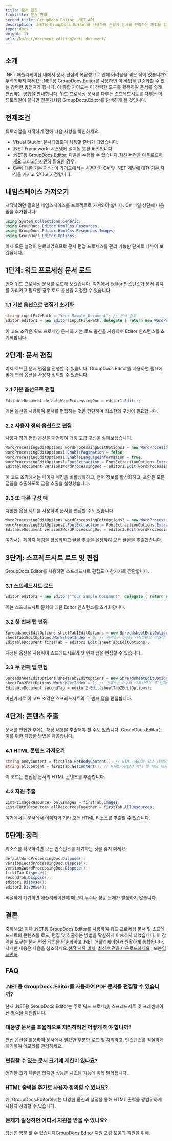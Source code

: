 ```yaml
---
title: 문서 편집
linktitle: 문서 편집
second_title: GroupDocs.Editor .NET API
description: .NET용 GroupDocs.Editor를 사용하여 손쉽게 문서를 편집하는 방법을 알아보세요. 워드 프로세싱 및 스프레드시트 파일에 대한 단계별 가이드입니다.
type: docs
weight: 11
url: /ko/net/document-editing/edit-document/
---
```

## 소개
.NET 애플리케이션 내에서 문서 편집의 복잡성으로 인해 어려움을 겪은 적이 있습니까? 두려워하지 마세요! .NET용 GroupDocs.Editor를 사용하면 이 작업을 단순화할 수 있는 강력한 동맹자가 됩니다. 이 종합 가이드는 이 강력한 도구를 활용하여 문서를 쉽게 편집하는 방법을 안내합니다. 워드 프로세싱 문서를 다루든 스프레드시트를 다루든 이 튜토리얼이 끝나면 전문가처럼 GroupDocs.Editor를 탐색하게 될 것입니다.
## 전제조건
튜토리얼을 시작하기 전에 다음 사항을 확인하세요.
- Visual Studio: 설치되었으며 사용할 준비가 되었습니다.
- .NET Framework: 시스템에 설치된 호환 버전입니다.
-  .NET용 GroupDocs.Editor: 다음을 수행할 수 있습니다.[최신 버전을 다운로드하세요](https://releases.groupdocs.com/editor/net/) 그리고[임시면허](https://purchase.groupdocs.com/temporary-license/) 필요한 경우.
- C#에 대한 기본 지식: 이 가이드에서는 사용자가 C# 및 .NET 개발에 대한 기본 지식을 가지고 있다고 가정합니다.
## 네임스페이스 가져오기
시작하려면 필요한 네임스페이스를 프로젝트로 가져와야 합니다. C# 파일 상단에 다음 줄을 추가합니다.
```csharp
using System.Collections.Generic;
using GroupDocs.Editor.HtmlCss.Resources;
using GroupDocs.Editor.HtmlCss.Resources.Images;
using GroupDocs.Editor.Options;
```
이제 모든 설정이 완료되었으므로 문서 편집 프로세스를 관리 가능한 단계로 나누어 보겠습니다.
## 1단계: 워드 프로세싱 문서 로드
먼저 워드 프로세싱 문서를 로드해 보겠습니다. 여기에서 Editor 인스턴스가 문서 위치를 가리키고 필요한 경우 로드 옵션을 지정할 수 있습니다.
### 1.1 기본 옵션으로 편집기 초기화
```csharp
string inputFilePath = "Your Sample Document"; // 문서 경로
Editor editor1 = new Editor(inputFilePath, delegate { return new WordProcessingLoadOptions(); });
```
이 코드 조각은 워드 프로세싱 문서의 기본 로드 옵션을 사용하여 Editor 인스턴스를 초기화합니다.
## 2단계: 문서 편집
이제 로드된 문서 편집을 진행할 수 있습니다. GroupDocs.Editor를 사용하면 필요에 맞게 편집 옵션을 사용자 정의할 수 있습니다.
### 2.1 기본 옵션으로 편집
```csharp
EditableDocument defaultWordProcessingDoc = editor1.Edit();
```
기본 옵션을 사용하여 문서를 편집하는 것은 간단하며 최소한의 구성이 필요합니다.
### 2.2 사용자 정의 옵션으로 편집
사용자 정의 편집 옵션을 지정하여 더욱 고급 구성을 살펴보겠습니다.
```csharp
WordProcessingEditOptions wordProcessingEditOptions1 = new WordProcessingEditOptions();
wordProcessingEditOptions1.EnablePagination = false;
wordProcessingEditOptions1.EnableLanguageInformation = true;
wordProcessingEditOptions1.FontExtraction = FontExtractionOptions.ExtractAllEmbedded;
EditableDocument version1WordProcessingDoc = editor1.Edit(wordProcessingEditOptions1);
```
이 코드 조각에서는 페이지 매김을 비활성화하고, 언어 정보를 활성화하고, 포함된 모든 글꼴을 추출하도록 글꼴 추출을 설정했습니다.
### 2.3 또 다른 구성 예
다양한 옵션 세트를 사용하여 문서를 편집할 수도 있습니다.
```csharp
WordProcessingEditOptions wordProcessingEditOptions2 = new WordProcessingEditOptions(true);
wordProcessingEditOptions2.FontExtraction = FontExtractionOptions.ExtractAll;
EditableDocument version2WordProcessingDoc = editor1.Edit(wordProcessingEditOptions2);
```
여기서는 페이지 매김을 활성화하고 글꼴 추출을 설정하여 모든 글꼴을 추출했습니다.
## 3단계: 스프레드시트 로드 및 편집
GroupDocs.Editor를 사용하면 스프레드시트 편집도 마찬가지로 간단합니다.
### 3.1 스프레드시트 로드
```csharp
Editor editor2 = new Editor("Your Sample Document", delegate { return new SpreadsheetLoadOptions(); });
```
이는 스프레드시트 문서에 대한 Editor 인스턴스를 초기화합니다.
### 3.2 첫 번째 탭 편집
```csharp
SpreadsheetEditOptions sheetTab1EditOptions = new SpreadsheetEditOptions();
sheetTab1EditOptions.WorksheetIndex = 0; // 인덱스는 0부터 시작하므로 이것이 첫 번째 탭입니다.
EditableDocument firstTab = editor2.Edit(sheetTab1EditOptions);
```
지정된 옵션을 사용하여 스프레드시트의 첫 번째 탭을 편집할 수 있습니다.
### 3.3 두 번째 탭 편집
```csharp
SpreadsheetEditOptions sheetTab2EditOptions = new SpreadsheetEditOptions();
sheetTab2EditOptions.WorksheetIndex = 1; // 인덱스는 0부터 시작하므로 두 번째 탭입니다.
EditableDocument secondTab = editor2.Edit(sheetTab2EditOptions);
```
마찬가지로 이 코드 조각은 스프레드시트의 두 번째 탭을 편집합니다.
## 4단계: 콘텐츠 추출
문서를 편집한 후에는 해당 내용을 추출해야 할 수도 있습니다. GroupDocs.Editor는 이를 위한 다양한 방법을 제공합니다.
### 4.1 HTML 콘텐츠 가져오기
```csharp
string bodyContent = firstTab.GetBodyContent(); // HTML->BODY 요소 내부의 HTML 마크업
string allContent = firstTab.GetContent(); // HTML->HEAD 헤더 및 해당 내용을 포함한 모든 문서의 전체 HTML 마크업
```
이 코드는 편집된 문서의 HTML 콘텐츠를 추출합니다.
### 4.2 자원 추출
```csharp
List<IImageResource> onlyImages = firstTab.Images;
List<IHtmlResource> allResourcesTogether = firstTab.AllResources;
```
여기에서는 문서에서 이미지와 기타 모든 HTML 리소스를 추출할 수 있습니다.
## 5단계: 정리
리소스를 확보하려면 모든 인스턴스를 폐기하는 것을 잊지 마세요.
```csharp
defaultWordProcessingDoc.Dispose();
version1WordProcessingDoc.Dispose();
version2WordProcessingDoc.Dispose();
firstTab.Dispose();
secondTab.Dispose();
editor1.Dispose();
editor2.Dispose();
```
적절하게 폐기하면 애플리케이션에 메모리 누수나 성능 문제가 발생하지 않습니다.
## 결론
 축하해요! 이제 .NET용 GroupDocs.Editor를 사용하여 워드 프로세싱 문서 및 스프레드시트의 콘텐츠를 로드, 편집 및 추출하는 방법을 확실하게 이해하게 되었습니다. 이 강력한 도구는 문서 편집 작업을 단순화하고 .NET 애플리케이션과 원활하게 통합됩니다. 자세한 내용은 다음을 참조하세요.[선적 서류 비치](https://reference.groupdocs.com/editor/net/), [최신 버전을 다운로드하세요](https://releases.groupdocs.com/editor/net/) , 또는[임시면허](https://purchase.groupdocs.com/temporary-license/).
## FAQ
### .NET용 GroupDocs.Editor를 사용하여 PDF 문서를 편집할 수 있습니까?
현재 .NET용 GroupDocs.Editor는 주로 워드 프로세싱, 스프레드시트 및 프레젠테이션 형식을 지원합니다.
### 대용량 문서를 효율적으로 처리하려면 어떻게 해야 합니까?
편집 옵션을 활용하여 문서에서 필요한 부분만 로드 및 처리하고, 인스턴스를 적절하게 폐기하여 메모리를 관리하세요.
### 편집할 수 있는 문서 크기에 제한이 있나요?
엄격한 크기 제한은 없지만 성능은 시스템 기능에 따라 달라집니다.
### HTML 출력을 추가로 사용자 정의할 수 있나요?
예, GroupDocs.Editor에서는 다양한 옵션과 설정을 통해 HTML 출력을 광범위하게 사용자 정의할 수 있습니다.
### 문제가 발생하면 어디서 지원을 받을 수 있나요?
 당신은 방문 할 수 있습니다[GroupDocs.Editor 지원 포럼](https://forum.groupdocs.com/c/editor/20) 도움과 지원을 위해.